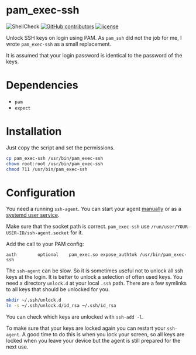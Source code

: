 # pam_exec-ssh

![ShellCheck](https://github.com/x70b1/pam_exec-ssh/workflows/ShellCheck/badge.svg?branch=master)
[![GitHub contributors](https://img.shields.io/github/contributors/x70b1/pam_exec-ssh.svg)](https://github.com/x70b1/pam_exec-ssh/graphs/contributors)
[![license](https://img.shields.io/github/license/x70b1/pam_exec-ssh.svg)](https://github.com/x70b1/pam_exec-ssh/blob/master/LICENSE)

Unlock SSH keys on login using PAM. As `pam_ssh` did not the job for me, I wrote `pam_exec-ssh` as a small replacement.

It is assumed that your login password is identical to the password of the keys.


# Dependencies

* `pam`
* `expect`


# Installation

Just copy the script and set the permissions.

```sh
cp pam_exec-ssh /usr/bin/pam_exec-ssh
chown root:root /usr/bin/pam_exec-ssh
chmod 711 /usr/bin/pam_exec-ssh
```


# Configuration

You need a running `ssh-agent`. You can start your agent [manually](https://wiki.archlinux.org/index.php/SSH_keys#ssh-agent) or as a [systemd user service](https://wiki.archlinux.org/index.php/SSH_keys#Start_ssh-agent_with_systemd_user).

Make sure that the socket path is correct. `pam_exec-ssh` use `/run/user/YOUR-USER-ID/ssh-agent.socket` for it.

Add the call to your PAM config:

```
auth		optional	pam_exec.so expose_authtok /usr/bin/pam_exec-ssh
```

The `ssh-agent` can be slow. So it is sometimes useful not to unlock all ssh keys at the login. It is better to unlock a selection of often used keys. You need a directory `unlock.d` at your local `.ssh` path. There are a few symlinks to all keys that should be unlocked for you.

```sh
mkdir ~/.ssh/unlock.d
ln -s ~/.ssh/unlock.d/id_rsa ~/.ssh/id_rsa
```

You can check which keys are unlocked with `ssh-add -l`.

To make sure that your keys are locked again you can restart your `ssh-agent`. A good time to do this is when you lock your screen, so all keys are locked when you leave your device but the agent is still prepared for the next use.
